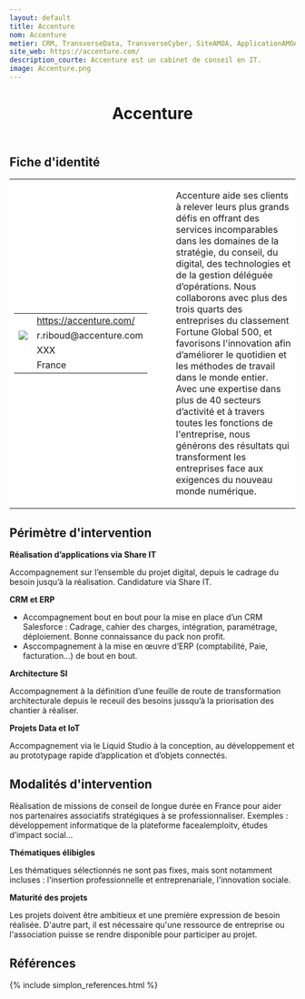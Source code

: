 ```yaml
---
layout: default
title: Accenture
nom: Accenture
metier: CRM, TransverseData, TransverseCyber, SiteAMOA, ApplicationAMOA, TransverseDigital
site_web: https://accenture.com/
description_courte: Accenture est un cabinet de conseil en IT.
image: Accenture.png
---
```


<header>
	<h1> Accenture </h1>
</header>

<div class="main">
	<h2> Fiche d'identité </h2>
	<table style="border-collapse: collapse;">
		<tr style="border: none; background-color:#FFFFFF;">
			<td style="border: none; background-color:#FFFFFF;width:20%;height:80%;">
				<div class="fiche_contact" style="">
					<table style="border-collapse: collapse;">
						<tr class="site_web" style="border: none; background-color:#FFFFFF;">
							<td style="border: none;">
								<img src="" class="fiche_icone"/>
							</td>
							<td style="border: none;">
								<a href="https://accenture.com"> https://accenture.com/ </a>
							</td>
						</tr>
						<tr class="contact" style="border: none; background-color:#FFFFFF;">
							<td style="border: none;display: table-cell;">
								<img src="{{site.url}}{{site.baseurl}}/images/email_icon.png" class="image" style="max-width:150%;vertical-align: middle;"/>
							</td>
							<td style="border: none;">
								r.riboud@accenture.com
							</td>
						</tr>
						<tr class="telephone" style="border: none; background-color:#FFFFFF;">
							<td style="border: none;">
								<img src="" class="fiche_icone"/>
							</td>
							<td style="border: none;">
								XXX
							</td>
						</tr>
						<tr class="zone" style="border: none; background-color:#FFFFFF;">
							<td style="border: none;">
								<img src="" class="fiche_icone"/>
							</td>
							<td style="border: none;">
								France
							</td>
						</tr>
					</table>
				</div>
			</td>
			<td style="width:10%;"/>
			<td style="background-color:#FFFFFF; width:60%;">
				<div class="fiche_identite">
					<p style="font-weight:normal;">
					Accenture aide ses clients à relever leurs plus grands défis en offrant des services incomparables dans les domaines de la stratégie, du conseil, du digital, des technologies et de la gestion déléguée d’opérations. Nous collaborons avec plus des trois quarts des entreprises du classement Fortune Global 500, et favorisons l'innovation afin d’améliorer le quotidien et les méthodes de travail dans le monde entier. Avec une expertise dans plus de 40 secteurs d’activité et à travers toutes les fonctions de l'entreprise, nous générons des résultats qui transforment les entreprises face aux exigences du nouveau monde numérique.
					</p>
				</div>
			</td>
		</tr>
	</table>
	<div class="perimetre_intervention">
		<h2> Périmètre d'intervention </h2>
		<strong>Réalisation d’applications via Share IT</strong>
		<p> Accompagnement sur l’ensemble du projet digital, depuis le cadrage du besoin jusqu’à la réalisation. Candidature via Share IT.</p>
		<strong>CRM et ERP</strong>
		<ul><li> Accompagnement bout en bout pour la mise en place d’un CRM Salesforce : Cadrage, cahier des charges, intégration, paramétrage, déploiement. Bonne connaissance du pack non profit.</li>
		<li> Asccompagnement à la mise en œuvre d’ERP (comptabilité, Paie, facturation…) de bout en bout.</li></ul>
		<strong>Architecture SI</strong>
		<p>Accompagnement à la définition d’une feuille de route de transformation architecturale depuis le receuil des besoins jussqu’à la priorisation des chantier à réaliser.</p>
		<strong>Projets Data et IoT</strong>
		<p>Accompagnement via le Liquid Studio à la conception, au développement et au prototypage rapide d’application et d’objets connectés.</p>
	</div>
	<div class="modalite_intervention">
		<h2> Modalités d'intervention </h2>
		<p> Réalisation de missions de conseil de longue durée en France pour aider nos partenaires associatifs stratégiques à se professionnaliser. Exemples : développement informatique de la plateforme facealemploitv, études d’impact social...  </p>
		<strong>Thématiques élibigles</strong>
		<p>Les thématiques sélectionnés ne sont pas fixes, mais sont notamment incluses : l'insertion professionnelle et entreprenariale, l'innovation sociale.</p>
		<strong>Maturité des projets</strong>
		<p>Les projets doivent être ambitieux et une première expression de besoin réalisée. D'autre part, il est nécessaire qu'une ressource de entreprise ou l'association puisse se rendre disponible pour participer au projet.</p>
	</div>
</div>
<footer class="references">
	<h2> Références </h2>
	{% include simplon_references.html %}
</footer>

